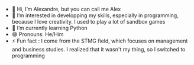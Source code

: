 - 👋 Hi, I’m Alexandre, but you can call me Alex
- 👀 I’m interested in developping my skills, especially in programming, because I love creativity. I used to play a lot of sandbox games
- 🌱 I’m currently learning Python
- 😄 Pronouns: He/Him
- ⚡ Fun fact : I come from the STMG field, which focuses on management and business studies. I realized that it wasn't my thing, so I switched to programming

<!---
AlexLearnsProgramming/AlexLearnsProgramming is a ✨ special ✨ repository because its `README.md` (this file) appears on your GitHub profile.
You can click the Preview link to take a look at your changes.
--->
